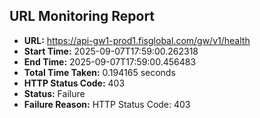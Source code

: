 ## URL Monitoring Report

- **URL:** https://api-gw1-prod1.fisglobal.com/gw/v1/health
- **Start Time:** 2025-09-07T17:59:00.262318
- **End Time:** 2025-09-07T17:59:00.456483
- **Total Time Taken:** 0.194165 seconds
- **HTTP Status Code:** 403
- **Status:** Failure
- **Failure Reason:** HTTP Status Code: 403

